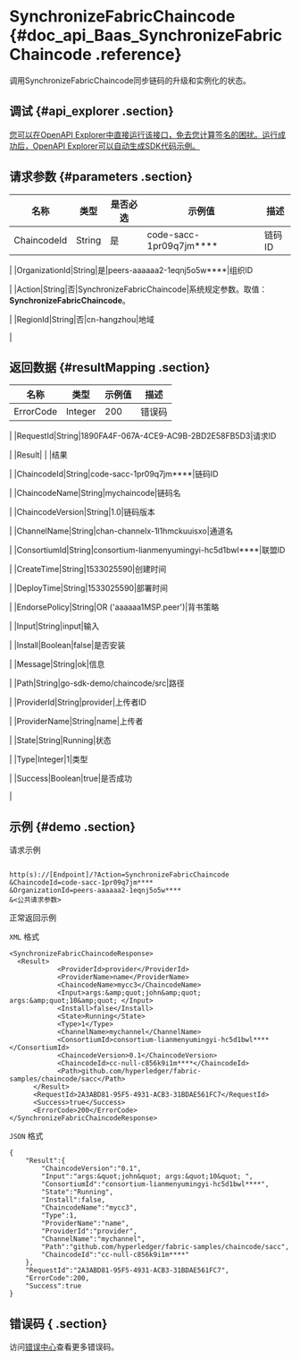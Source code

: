 # SynchronizeFabricChaincode {#doc_api_Baas_SynchronizeFabricChaincode .reference}

调用SynchronizeFabricChaincode同步链码的升级和实例化的状态。

## 调试 {#api_explorer .section}

[您可以在OpenAPI Explorer中直接运行该接口，免去您计算签名的困扰。运行成功后，OpenAPI Explorer可以自动生成SDK代码示例。](https://api.aliyun.com/#product=Baas&api=SynchronizeFabricChaincode&type=RPC&version=2018-12-21)

## 请求参数 {#parameters .section}

|名称|类型|是否必选|示例值|描述|
|--|--|----|---|--|
|ChaincodeId|String|是|code-sacc-1pr09q7jm\*\*\*\*|链码ID

 |
|OrganizationId|String|是|peers-aaaaaa2-1eqnj5o5w\*\*\*\*|组织ID

 |
|Action|String|否|SynchronizeFabricChaincode|系统规定参数。取值：**SynchronizeFabricChaincode**。

 |
|RegionId|String|否|cn-hangzhou|地域

 |

## 返回数据 {#resultMapping .section}

|名称|类型|示例值|描述|
|--|--|---|--|
|ErrorCode|Integer|200|错误码

 |
|RequestId|String|1890FA4F-067A-4CE9-AC9B-2BD2E58FB5D3|请求ID

 |
|Result| | |结果

 |
|ChaincodeId|String|code-sacc-1pr09q7jm\*\*\*\*|链码ID

 |
|ChaincodeName|String|mychaincode|链码名

 |
|ChaincodeVersion|String|1.0|链码版本

 |
|ChannelName|String|chan-channelx-1l1hmckuuisxo|通道名

 |
|ConsortiumId|String|consortium-lianmenyumingyi-hc5d1bwl\*\*\*\*|联盟ID

 |
|CreateTime|String|1533025590|创建时间

 |
|DeployTime|String|1533025590|部署时间

 |
|EndorsePolicy|String|OR \('aaaaaa1MSP.peer'\)|背书策略

 |
|Input|String|input|输入

 |
|Install|Boolean|false|是否安装

 |
|Message|String|ok|信息

 |
|Path|String|go-sdk-demo/chaincode/src|路径

 |
|ProviderId|String|provider|上传者ID

 |
|ProviderName|String|name|上传者

 |
|State|String|Running|状态

 |
|Type|Integer|1|类型

 |
|Success|Boolean|true|是否成功

 |

## 示例 {#demo .section}

请求示例

``` {#request_demo}

http(s)://[Endpoint]/?Action=SynchronizeFabricChaincode
&ChaincodeId=code-sacc-1pr09q7jm****
&OrganizationId=peers-aaaaaa2-1eqnj5o5w****
&<公共请求参数>

```

正常返回示例

`XML` 格式

``` {#xml_return_success_demo}
<SynchronizeFabricChaincodeResponse>
  <Result>
		    <ProviderId>provider</ProviderId>
		    <ProviderName>name</ProviderName>
		    <ChaincodeName>mycc3</ChaincodeName>
		    <Input>args:&amp;quot;john&amp;quot; args:&amp;quot;10&amp;quot; </Input>
		    <Install>false</Install>
		    <State>Running</State>
		    <Type>1</Type>
		    <ChannelName>mychannel</ChannelName>
		    <ConsortiumId>consortium-lianmenyumingyi-hc5d1bwl****</ConsortiumId>
		    <ChaincodeVersion>0.1</ChaincodeVersion>
		    <ChaincodeId>cc-null-c856k9i1m****</ChaincodeId>
		    <Path>github.com/hyperledger/fabric-samples/chaincode/sacc</Path>
	  </Result>
	  <RequestId>2A3ABD81-95F5-4931-ACB3-31BDAE561FC7</RequestId>
	  <Success>true</Success>
	  <ErrorCode>200</ErrorCode>
</SynchronizeFabricChaincodeResponse>
```

`JSON` 格式

``` {#json_return_success_demo}
{
	"Result":{
		"ChaincodeVersion":"0.1",
		"Input":"args:&quot;john&quot; args:&quot;10&quot; ",
		"ConsortiumId":"consortium-lianmenyumingyi-hc5d1bwl****",
		"State":"Running",
		"Install":false,
		"ChaincodeName":"mycc3",
		"Type":1,
		"ProviderName":"name",
		"ProviderId":"provider",
		"ChannelName":"mychannel",
		"Path":"github.com/hyperledger/fabric-samples/chaincode/sacc",
		"ChaincodeId":"cc-null-c856k9i1m****"
	},
	"RequestId":"2A3ABD81-95F5-4931-ACB3-31BDAE561FC7",
	"ErrorCode":200,
	"Success":true
}
```

## 错误码 { .section}

访问[错误中心](https://error-center.aliyun.com/status/product/Baas)查看更多错误码。

